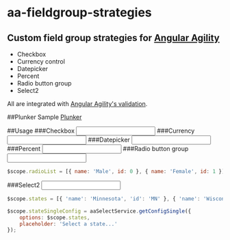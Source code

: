 # aa-fieldgroup-strategies

## Custom field group strategies for [Angular Agility](https://github.com/AngularAgility/AngularAgility)

- Checkbox
- Currency control
- Datepicker
- Percent
- Radio button group
- Select2

All are integrated with [Angular Agility's validation](http://angularagility.herokuapp.com/#/formExtensions/formExtensions/basic).

##Plunker
Sample [Plunker](http://plnkr.co/edit/rLe4N3IIsvYQupFPHR24?p=preview)

##Usage
###Checkbox
<input aa-field-group="model.IsActive" aa-field-group-strategy="checkBox" />
###Currency
<input aa-field-group="model.Salary" aa-field-group-strategy="currency" />
###Datepicker
<input aa-field-group="model.BirthDate" aa-field-group-strategy="datePicker" />
###Percent
<input aa-field-group="model.Percentage" aa-field-group-strategy="percent" />
###Radio button group
<input aa-field-group="model.Gender" aa-field-group-strategy="radio" options="radioList" />

```javascript
$scope.radioList = [{ name: 'Male', id: 0 }, { name: 'Female', id: 1 }];
```
###Select2
<input aa-field-group="model.State" aa-field-group-strategy="select2" config="stateSingleConfig" />

```javascript
$scope.states = [{ 'name': 'Minnesota', 'id': 'MN' }, { 'name': 'Wisconsin', 'id': 'WI' }];

$scope.stateSingleConfig = aaSelectService.getConfigSingle({
    options: $scope.states,
    placeholder: 'Select a state...'
});
```
